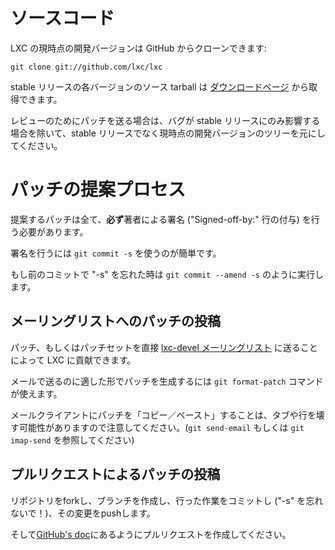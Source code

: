 # <!-- Source code -->ソースコード

<!--
The current development version of LXC can be cloned from GitHub with:
-->
LXC の現時点の開発バージョンは GitHub からクローンできます:

    git clone git://github.com/lxc/lxc

<!--
Source tarballs from the various stable releases are also available in the [downloads](/lxc/downloads/) section.
-->
stable リリースの各バージョンのソース tarball は [ダウンロードページ](/lxc/downloads/) から取得できます。

<!--
Patches sent upstream for review must be based on the current git tree and not on stable releases, unless the bug only affects a stable release.
-->
レビューのためにパッチを送る場合は、バグが stable リリースにのみ影響する場合を除いて、stable リリースでなく現時点の開発バージョンのツリーを元にしてください。

# <!-- Patch submission process -->パッチの提案プロセス
<!--
Every submitted patch **must** be signed off by its author.
-->
提案するパッチは全て、**必ず**著者による署名 ("Signed-off-by:" 行の付与) を行う必要があります。

<!--
The easy way is to use : `git commit -s`
-->
署名を行うには `git commit -s` を使うのが簡単です。

<!--
and if you forgot "-s" on a previous commit : `git commit --amend -s`
-->
もし前のコミットで "-s" を忘れた時は `git commit --amend -s` のように実行します。

## <!-- The mailing-list way -->メーリングリストへのパッチの投稿
<!--
You may contribute to LXC either by sending a patch or patchset directly on the [lxc-devel mailing-list](https://lists.linuxcontainers.org/).
-->
パッチ、もしくはパッチセットを直接 [lxc-devel メーリングリスト](https://lists.linuxcontainers.org/) に送ることによって LXC に貢献できます。

<!--
You can use `git format-patch` to generate mailable patch.
-->
メールで送るのに適した形でパッチを生成するには `git format-patch` コマンドが使えます。

<!--
Beware of "copy/paste" on mail clients as they can break tabs and lines (see `git send-email` or `git imap-send`).
-->
メールクライアントにパッチを「コピー／ペースト」することは、タブや行を壊す可能性がありますので注意してください。(`git send-email` もしくは `git imap-send` を参照してください)

## <!-- The pull-request way -->プルリクエストによるパッチの投稿
<!--
Fork the repository, create a branch, commit you work (with -s !), and push it.
-->
リポジトリをforkし、ブランチを作成し、行った作業をコミットし ("-s" を忘れないで！)、その変更をpushします。

<!--
Then follow the [GitHub's doc](https://help.github.com/articles/creating-a-pull-request/).
-->
そして[GitHub's doc](https://help.github.com/articles/creating-a-pull-request/)にあるようにプルリクエストを作成してください。
